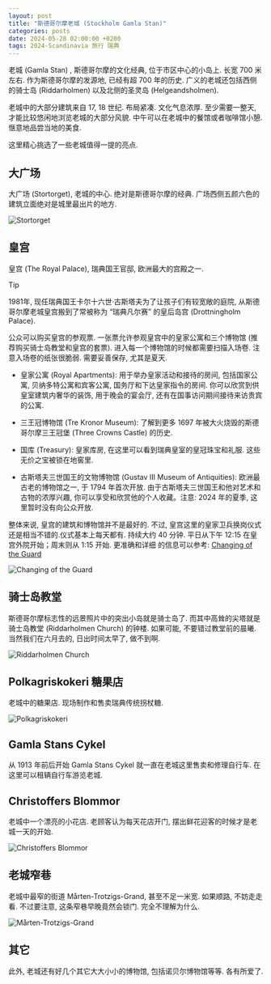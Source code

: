 ```yaml
---
layout: post
title: "斯德哥尔摩老城 (Stockholm Gamla Stan)"
categories: posts
date: 2024-05-28 02:00:00 +0200
tags: 2024-Scandinavia 旅行 瑞典
---
```


老城 (Gamla Stan) , 斯德哥尔摩的文化经典, 位于市区中心的小岛上. 长宽 700 米左右. 作为斯德哥尔摩的发源地, 已经有超 700 年的历史. 广义的老城还包括西侧的骑士岛 (Riddarholmen) 以及北侧的圣灵岛 (Helgeandsholmen).

老城中的大部分建筑来自 17, 18 世纪. 布局紧凑. 文化气息浓厚. 至少需要一整天, 才能比较悠闲地浏览老城的大部分风貌. 中午可以在老城中的餐馆或者咖啡馆小憩. 惬意地品尝当地的美食.

这里精心挑选了一些老城值得一提的亮点.

## 大广场

大广场 (Stortorget), 老城的中心. 绝对是斯德哥尔摩的经典. 广场西侧五颜六色的建筑立面绝对是城里最出片的地方.

![Stortorget](/assets/images/2024/scandinavia/stockholm-gamla-stan/stortorget.jpeg)

## 皇宫

皇宫 (The Royal Palace), 瑞典国王官邸, 欧洲最大的宫殿之一.

> [!TIP]
> 1981年, 现任瑞典国王卡尔十六世·古斯塔夫为了让孩子们有较宽敞的庭院, 从斯德哥尔摩老城皇宫搬到了常被称为 “瑞典凡尔赛” 的皇后岛宫 (Drottningholm Palace).

公众可以购买皇宫的参观票. 一张票允许参观皇宫中的皇家公寓和三个博物馆 (推荐购买骑士岛教堂和皇宫的套票). 进入每一个博物馆的时候都需要扫描入场卷. 注意入场卷的纸张很脆弱. 需要妥善保存, 尤其是夏天.

* 皇家公寓 (Royal Apartments): 用于举办皇家活动和接待的房间, 包括国家公寓, 贝纳多特公寓和宾客公寓, 国务厅和下达皇家指令的房间. 你可以欣赏到供皇室建筑内奢华的装饰, 用于晚会的宴会厅, 还有在国事访问期间接待来访贵宾的公寓.

* 三王冠博物馆 (Tre Kronor Museum): 了解到更多 1697 年被大火烧毁的斯德哥尔摩三王冠堡 (Three Crowns Castle) 的历史.

* 国库 (Treasury): 皇家库房, 在这里可以看到瑞典皇室的皇冠珠宝和礼服. 这些无价之宝被锁在地窖里.

* 古斯塔夫三世国王的文物博物馆 (Gustav III Museum of Antiquities): 欧洲最古老的博物馆之一, 于 1794 年首次开放. 由于古斯塔夫三世国王和他对艺术和古物的浓厚兴趣, 你可以享受和欣赏他的个人收藏。注意: 2024 年的夏季, 这里暂时没有向公众开放.

整体来说, 皇宫的建筑和博物馆并不是最好的. 不过, 皇宫这里的皇家卫兵换岗仪式还是相当不错的.仪式基本上每天都有. 持续大约 40 分钟. 平日从下午 12:15 在皇宫外院开始；周末则从 1:15 开始. 更准确和详细 的信息可以参考: [Changing of the Guard](https://www.forsvarsmakten.se/en/activities/events/the-royal-guards/changing-of-the-guard/)

![Changing of the Guard](/assets/images/2024/scandinavia/stockholm-gamla-stan/changing-of-the-guard.jpeg)

## 骑士岛教堂

斯德哥尔摩标志性的远景照片中的突出小岛就是骑士岛了. 而其中高耸的尖塔就是骑士岛教堂 (Riddarholmen Church) 的钟楼. 如果可能, 不要错过教堂前的晨曦. 当然我们在六月去的, 日出时间太早了, 做不到啊.  

![Riddarholmen Church](/assets/images/2024/scandinavia/stockholm-gamla-stan/riddarholmen-church.jpeg)

## Polkagriskokeri 糖果店

老城中的糖果店. 现场制作和售卖瑞典传统拐杖糖.

![Polkagriskokeri](/assets/images/2024/scandinavia/stockholm-gamla-stan/polkagriskokeri.jpeg)

## Gamla Stans Cykel

从 1913 年前后开始 Gamla Stans Cykel 就一直在老城这里售卖和修理自行车. 在这里可以租辆自行车游览老城.

## Christoffers Blommor

老城中一个漂亮的小花店. 老顾客认为每天花店开门, 摆出鲜花迎客的时候才是老城一天的开始. 

![Christoffers Blommor](/assets/images/2024/scandinavia/stockholm-gamla-stan/christoffers-blommor.jpeg)

## 老城窄巷

老城中最窄的街道 Mårten-Trotzigs-Grand, 甚至不足一米宽. 如果顺路, 不妨走走看. 不过要注意, 这条窄巷早晚竟然会锁门. 完全不理解为什么.

![Mårten-Trotzigs-Grand](/assets/images/2024/scandinavia/stockholm-gamla-stan/narrow-street.jpeg)


## 其它

此外, 老城还有好几个其它大大小小的博物馆, 包括诺贝尔博物馆等等. 各有所爱了.